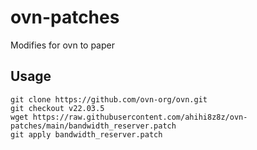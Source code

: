 ovn-patches
========
Modifies for ovn to paper

Usage
-----
```
git clone https://github.com/ovn-org/ovn.git
git checkout v22.03.5
wget https://raw.githubusercontent.com/ahihi8z8z/ovn-patches/main/bandwidth_reserver.patch
git apply bandwidth_reserver.patch
```
